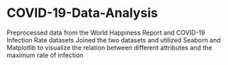 # COVID-19-Data-Analysis
Preprocessed data from the World Happiness Report and COVID-19 Infection Rate datasets
Joined the two datasets and utilized Seaborn and Matplotlib to visualize the relation between different attributes and the maximum rate of infection
